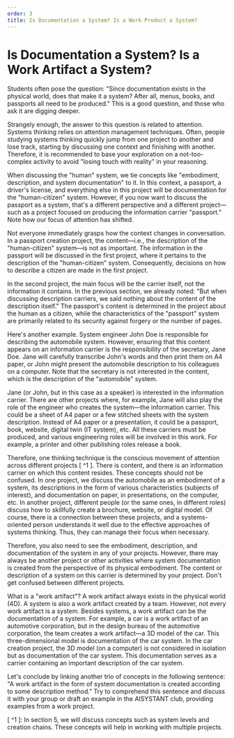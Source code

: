 ```yaml
---
order: 3
title: Is Documentation a System? Is a Work Product a System?
---
```


# Is Documentation a System? Is a Work Artifact a System?

Students often pose the question: "Since documentation exists in the physical world, does that make it a system? After all, menus, books, and passports all need to be produced." This is a good question, and those who ask it are digging deeper.

Strangely enough, the answer to this question is related to attention. Systems thinking relies on attention management techniques. Often, people studying systems thinking quickly jump from one project to another and lose track, starting by discussing one context and finishing with another. Therefore, it is recommended to base your exploration on a not-too-complex activity to avoid "losing touch with reality" in your reasoning.

When discussing the "human" system, we tie concepts like "embodiment, description, and system documentation" to it. In this context, a passport, a driver's license, and everything else in this project will be documentation for the "human-citizen" system. However, if you now want to discuss the passport as a system, that's a different perspective and a different project—such as a project focused on producing the information carrier "passport." Note how our focus of attention has shifted.

Not everyone immediately grasps how the context changes in conversation. In a passport creation project, the content—i.e., the description of the "human-citizen" system—is not as important. The information in the passport will be discussed in the first project, where it pertains to the description of the "human-citizen" system. Consequently, decisions on how to describe a citizen are made in the first project.

In the second project, the main focus will be the carrier itself, not the information it contains. In the previous section, we already noted: "But when discussing description carriers, we said nothing about the content of the description itself." The passport's content is determined in the project about the human as a citizen, while the characteristics of the "passport" system are primarily related to its security against forgery or the number of pages.

Here's another example. System engineer John Doe is responsible for describing the automobile system. However, ensuring that this content appears on an information carrier is the responsibility of the secretary, Jane Doe. Jane will carefully transcribe John's words and then print them on A4 paper, or John might present the automobile description to his colleagues on a computer. Note that the secretary is not interested in the content, which is the description of the "automobile" system.

Jane (or John, but in this case as a speaker) is interested in the information carrier. There are other projects where, for example, Jane will also play the role of the engineer who creates the system—the information carrier. This could be a sheet of A4 paper or a few stitched sheets with the system description. Instead of A4 paper or a presentation, it could be a passport, book, website, digital twin (IT system), etc. All these carriers must be produced, and various engineering roles will be involved in this work. For example, a printer and other publishing roles release a book.

Therefore, one thinking technique is the conscious movement of attention across different projects [ ^1 ]. There is content, and there is an information carrier on which this content resides. These concepts should not be confused. In one project, we discuss the automobile as an embodiment of a system, its descriptions in the form of various characteristics (subjects of interest), and documentation on paper, in presentations, on the computer, etc. In another project, different people (or the same ones, in different roles) discuss how to skillfully create a brochure, website, or digital model. Of course, there is a connection between these projects, and a systems-oriented person understands it well due to the effective approaches of systems thinking. Thus, they can manage their focus when necessary.

Therefore, you also need to see the embodiment, description, and documentation of the system in any of your projects. However, there may always be another project or other activities where system documentation is created from the perspective of its physical embodiment. The content or description of a system on this carrier is determined by your project. Don't get confused between different projects.

What is a "work artifact"? A work artifact always exists in the physical world (4D). A system is also a work artifact created by a team. However, not every work artifact is a system. Besides systems, a work artifact can be the documentation of a system. For example, a car is a work artifact of an automotive corporation, but in the design bureau of the automotive corporation, the team creates a work artifact—a 3D model of the car. This three-dimensional model is documentation of the car system. In the car creation project, the 3D model (on a computer) is not considered in isolation but as documentation of the car system. This documentation serves as a carrier containing an important description of the car system.

Let's conclude by linking another trio of concepts in the following sentence: "A work artifact in the form of system documentation is created according to some description method." Try to comprehend this sentence and discuss it with your group or draft an example in the AISYSTANT club, providing examples from a work project.

[ ^1 ]: In section 5, we will discuss concepts such as system levels and creation chains. These concepts will help in working with multiple projects.